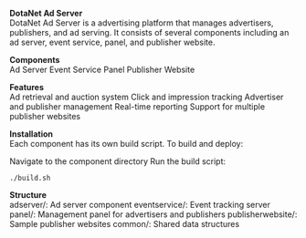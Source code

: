 **DotaNet Ad Server**  
DotaNet Ad Server is a advertising platform that manages advertisers, publishers, and ad serving. It consists of several components including an ad server, event service, panel, and publisher website.

**Components**  
Ad Server
Event Service
Panel
Publisher Website

**Features**  
Ad retrieval and auction system
Click and impression tracking
Advertiser and publisher management
Real-time reporting
Support for multiple publisher websites

**Installation**  
Each component has its own build script. To build and deploy:

Navigate to the component directory
Run the build script:
```
./build.sh
```

**Structure**  
adserver/: Ad server component
eventservice/: Event tracking server
panel/: Management panel for advertisers and publishers
publisherwebsite/: Sample publisher websites
common/: Shared data structures
